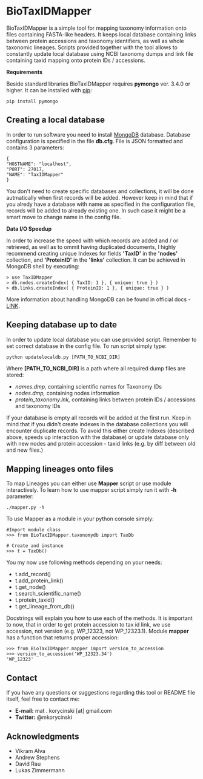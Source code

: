 # BioTaxIDMapper
BioTaxIDMapper is a simple tool for mapping taxonomy information onto files containing FASTA-like headers. It keeps local database containing links between protein accessions and taxonomy identifiers, as well as whole taxonomic lineages. Scripts provided together with the tool allows to constantly update local database using NCBI taxonomy dumps and link file containing taxid mapping onto protein IDs / accessions.

**Requirements**

Beside standard libraries BioTaxIDMapper requires **pymongo** ver. 3.4.0 or higher. It can be installed with [pip](https://pypi.python.org/pypi/pip):
```
pip install pymongo
```


## Creating a local database
In order to run software you need to install [MongoDB](https://www.mongodb.com/) database. Database configuration is specified in the file **db.cfg**. File is JSON formatted and contains 3 parameters:
```
{
"HOSTNAME": "localhost",
"PORT": 27017,
"NAME": "TaxIDMapper"
}
```
You don't need to create specific databases and collections, it will be done autmatically when first records will be added. However keep in mind that if you alredy have a database with name as specified in the configuration file, records will be added to already existing one. In such case it might be a smart move to change name in the config file.

**Data I/O Speedup**

In order to increase the speed with which records are added and / or retrieved, as well as to ommit having duplicated documents, I highly recommend creating unique Indexes for fields **'TaxID'** in the **'nodes'** collection, and **'ProteinID'** in the **'links'** collection. It can be achieved in MongoDB shell by executing:
```
> use TaxIDMapper
> db.nodes.createIndex( { TaxID: 1 }, { unique: true } )
> db.links.createIndex( { ProteinID: 1 }, { unique: true } )
```

More information about handling MongoDB can be found in official docs - [LINK](https://docs.mongodb.com/).

## Keeping database up to date
In order to update local database you can use provided script. Remember to set correct database in the config file. To run script simply type:
```
python updatelocaldb.py [PATH_TO_NCBI_DIR]
```
Where **[PATH_TO_NCBI_DIR]** is a path where all required dump files are stored:
  - *names.dmp,* containing scientific names for Taxonomy IDs
  - *nodes.dmp,* containing nodes information
  - *protein_taxonomy.lnk,* containing links between protein IDs / accessions and taxonomy IDs

If your database is empty all records will be added at the first run. Keep in mind that if you didn't create indexes in the database collections you will encounter duplicate records. To avoid this either create Indexes (described above, speeds up interaction with the database) or update database only with new nodes and protein accession - taxid links (e.g. by diff between old and new files.)

## Mapping lineages onto files
To map Lineages you can either use **Mapper** script or use module interactively. To learn how to use mapper script simply run it with **-h** parameter:
```
./mapper.py -h
```

To use Mapper as a module in your python console simply:
```
#Import module class
>>> from BioTaxIDMapper.taxonomydb import TaxDb

# Create and instance
>>> t = TaxDb()
```

You my now use following methods depending on your needs:
  - t.add_record()
  - t.add_protein_link()
  - t.get_node()
  - t.search_scientific_name()
  - t.protein_taxid()
  - t.get_lineage_from_db()

Docstrings will explain you how to use each of the methods. It is important to now, that in order to get protein accession to tax id link, we use accession, not version (e.g. WP_12323, not WP_12323.1). Module **mapper** has a function that returns proper accession:
```
>>> from BioTaxIDMapper.mapper import version_to_accession
>>> version_to_accession('WP_12323.34')
'WP_12323'
```
## Contact
If you have any questions or suggestions regarding this tool or README file itself, feel free to contact me:
  - **E-mail:** mat . korycinski [at] gmail.com
  - **Twitter:** @mkorycinski

## Acknowledgments
  - Vikram Alva
  - Andrew Stephens
  - David Rau
  - Lukas Zimmermann
